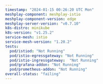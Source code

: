 ```yaml
---
timestamp: "2024-01-15 00:26:20 UTC Mon"
meshplay-component: meshplay-istio
meshplay-component-version: edge
meshplay-server-version: "v0.7.10"
k8s-distro: minikube
k8s-version: "v1.25.2"
service-mesh: istio
service-mesh-version: "1.20.2"
tests:
  pod/istiod: "Not Running"
  pod/istio-egressgateway: "Not Running"
  pod/istio-ingressgateway:  "Not Running"
  pod/grafana-addon: "Not Running"
  pod/prometheus-addon: "Not Running"
overall-status: "failing"
---
```

